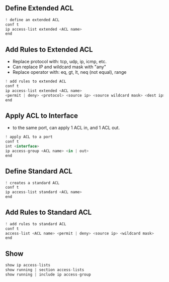 
## Define Extended ACL
```js
! define an extended ACL
conf t
ip access-list extended <ACL name>
end
```
## Add Rules to Extended ACL
- Replace protocol with: tcp, udp, ip, icmp, etc.
- Can replace IP and wildcard mask with "any"
- Replace operator with: eq, gt, lt, neq (not equal), range
```js
! add rules to extended ACL
conf t
ip access-list extended <ACL name>
<permit | deny> <protocol> <source ip> <source wildcard mask> <dest ip> <dest windcard mask> <operator> <port number>
end
```
## Apply ACL to Interface
- to the same port, can apply 1 ACL in, and 1 ACL out.
```js
! apply ACL to a port
conf t
int <interface>
ip access-group <ACL name> <in | out>
end
```
## Define Standard ACL
```js
! creates a standard ACL
conf t
ip access-list standard <ACL name>
end
```

## Add Rules to Standard ACL
```js
! add rules to standard ACL
conf t
access-list <ACL name> <permit | deny> <source ip> <wildcard mask>
end
```


## Show
```js
show ip access-lists
show running | section access-lists
show running | include ip access-group
```



